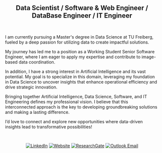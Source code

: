 
<div align="center">
  
## Data Scientist / Software & Web Engineer / DataBase Engineer / IT Engineer
</div>
<br/>
<p>
I am currently pursuing a Master's degree in Data Science at TU Freiberg, fueled by a deep passion for utilizing data to create impactful solutions.

My journey has led me to a position as a Working Student Senior Software Engineer, where I am eager to apply my expertise and contribute to image-based data coordination.

In addition, I have a strong interest in Artificial Intelligence and its vast potential. My goal is to specialize in this domain, leveraging my foundation in Data Science to uncover insights that enhance operational efficiency and drive strategic innovation.

Bringing together Artificial Intelligence, Data Science, Software, and IT Engineering defines my professional vision. I believe that this interconnected approach is the key to developing groundbreaking solutions and making a lasting difference.

I’d love to connect and explore new opportunities where data-driven insights lead to transformative possibilities!
</p>


<br/>
<div align="center">
  
[![LinkedIn](https://img.shields.io/badge/LinkedIn-0077B5?style=for-the-badge&logo=linkedin&logoColor=white)](https://linkedin.com/in/parsabe)
[![Website](https://img.shields.io/badge/Website-8A2BE2?style=for-the-badge&logo=githubpages&logoColor=white)](https://parsabe.github.io)
[![ResearchGate](https://img.shields.io/badge/ResearchGate-00BFA5?style=for-the-badge&logo=researchgate&logoColor=white)](https://www.researchgate.net/profile/Parsa-Besharat)
[![Outlook Email](https://img.shields.io/badge/Email-D44638?style=for-the-badge&logo=gmail&logoColor=white)](mailto:parsa@hounaar.com)



</div>
